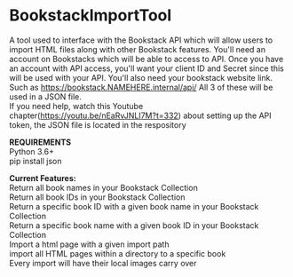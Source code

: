 # BookstackImportTool
A tool used to interface with the Bookstack API which will allow users to import HTML files along with other Bookstack features. 
You'll need an account on Bookstacks which will be able to access to API. 
Once you have an account with API access, you'll want your client ID and Secret since this will be used with your API. You'll also need 
your bookstack website link. Such as https://bookstack.NAMEHERE.internal/api/
All 3 of these will be used in a JSON file. <br>
If you need help, watch this Youtube chapter(https://youtu.be/nEaRvJNLI7M?t=332) about setting up the API token, the JSON file is located in the respository 

**REQUIREMENTS** <br>
Python 3.6+ <br>
pip install json  <br>


**Current Features:**<br>
Return all book names in your Bookstack Collection<br>
Return all book IDs in your Bookstack Collection<br>
Return a specific book ID with a given book name in your Bookstack Collection<br>
Return a specific book name with a given book ID in your Bookstack Collection<br>
Import a html page with a given import path<br>
import all HTML pages within a directory to a specific book<br>
Every import will have their local images carry over<br>
